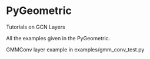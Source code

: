 # PyGeometric
 Tutorials on GCN Layers 
 
 All the examples given in the PyGeometric.

 GMMConv layer example in examples/gmm_conv_test.py  
 
 
